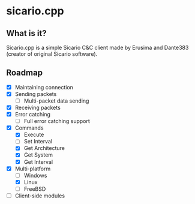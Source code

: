 # sicario.cpp

## What is it?

Sicario.cpp is a simple Sicario C&C client made by Erusima and Dante383 (creator of original Sicario software).

## Roadmap

- [X] Maintaining connection
- [X] Sending packets
    - [ ] Multi-packet data sending
- [X] Receiving packets
- [X] Error catching
    - [ ] Full error catching support
- [X] Commands
	- [X] Execute
	- [ ] Set Interval
	- [X] Get Architecture
	- [X] Get System
	- [X] Get Interval
- [X] Multi-platform
    - [ ] Windows
    - [X] Linux
    - [ ] FreeBSD
- [ ] Client-side modules
